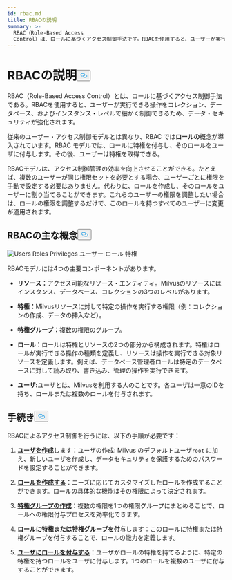 ```yaml
---
id: rbac.md
title: RBACの説明
summary: >-
  RBAC（Role-Based Access
  Control）は、ロールに基づくアクセス制御手法です。RBACを使用すると、ユーザーが実行できる操作をコレクション、データベース、およびインスタンス・レベルで細かく制御できるため、データ・セキュリティが強化されます。
---
```

<h1 id="RBAC-Explained" class="common-anchor-header">RBACの説明<button data-href="#RBAC-Explained" class="anchor-icon" translate="no">
      <svg translate="no"
        aria-hidden="true"
        focusable="false"
        height="20"
        version="1.1"
        viewBox="0 0 16 16"
        width="16"
      >
        <path
          fill="#0092E4"
          fill-rule="evenodd"
          d="M4 9h1v1H4c-1.5 0-3-1.69-3-3.5S2.55 3 4 3h4c1.45 0 3 1.69 3 3.5 0 1.41-.91 2.72-2 3.25V8.59c.58-.45 1-1.27 1-2.09C10 5.22 8.98 4 8 4H4c-.98 0-2 1.22-2 2.5S3 9 4 9zm9-3h-1v1h1c1 0 2 1.22 2 2.5S13.98 12 13 12H9c-.98 0-2-1.22-2-2.5 0-.83.42-1.64 1-2.09V6.25c-1.09.53-2 1.84-2 3.25C6 11.31 7.55 13 9 13h4c1.45 0 3-1.69 3-3.5S14.5 6 13 6z"
        ></path>
      </svg>
    </button></h1><p>RBAC（Role-Based Access Control）とは、ロールに基づくアクセス制御手法である。RBACを使用すると、ユーザーが実行できる操作をコレクション、データベース、およびインスタンス・レベルで細かく制御できるため、データ・セキュリティが強化されます。</p>
<p>従来のユーザー・アクセス制御モデルとは異なり、RBAC では<strong>ロールの</strong>概念が導入されています。RBAC モデルでは、ロールに特権を付与し、そのロールをユーザに付与します。その後、ユーザーは特権を取得できる。</p>
<p>RBACモデルは、アクセス制御管理の効率を向上させることができる。たとえば、複数のユーザーが同じ権限セットを必要とする場合、ユーザーごとに権限を手動で設定する必要はありません。代わりに、ロールを作成し、そのロールをユーザーに割り当てることができます。これらのユーザーの権限を調整したい場合は、ロールの権限を調整するだけで、このロールを持つすべてのユーザーに変更が適用されます。</p>
<h2 id="RBAC-key-concepts" class="common-anchor-header">RBACの主な概念<button data-href="#RBAC-key-concepts" class="anchor-icon" translate="no">
      <svg translate="no"
        aria-hidden="true"
        focusable="false"
        height="20"
        version="1.1"
        viewBox="0 0 16 16"
        width="16"
      >
        <path
          fill="#0092E4"
          fill-rule="evenodd"
          d="M4 9h1v1H4c-1.5 0-3-1.69-3-3.5S2.55 3 4 3h4c1.45 0 3 1.69 3 3.5 0 1.41-.91 2.72-2 3.25V8.59c.58-.45 1-1.27 1-2.09C10 5.22 8.98 4 8 4H4c-.98 0-2 1.22-2 2.5S3 9 4 9zm9-3h-1v1h1c1 0 2 1.22 2 2.5S13.98 12 13 12H9c-.98 0-2-1.22-2-2.5 0-.83.42-1.64 1-2.09V6.25c-1.09.53-2 1.84-2 3.25C6 11.31 7.55 13 9 13h4c1.45 0 3-1.69 3-3.5S14.5 6 13 6z"
        ></path>
      </svg>
    </button></h2><p>
  
   <span class="img-wrapper"> <img translate="no" src="/docs/v2.6.x/assets/users-roles-privileges.png" alt="Users Roles Privileges" class="doc-image" id="users-roles-privileges" />
   </span> <span class="img-wrapper"> <span>ユーザー ロール 特権</span> </span></p>
<p>RBACモデルには4つの主要コンポーネントがあります。</p>
<ul>
<li><p><strong>リソース：</strong>アクセス可能なリソース・エンティティ。Milvusのリソースにはインスタンス、データベース、コレクションの3つのレベルがあります。</p></li>
<li><p><strong>特権：</strong>Milvusリソースに対して特定の操作を実行する権限（例：コレクションの作成、データの挿入など）。</p></li>
<li><p><strong>特権グループ：</strong>複数の権限のグループ。</p></li>
<li><p><strong>ロール：</strong>ロールは特権とリソースの2つの部分から構成されます。特権はロールが実行できる操作の種類を定義し、リソースは操作を実行できる対象リソースを定義します。例えば、データベース管理者ロールは特定のデータベースに対して読み取り、書き込み、管理の操作を実行できます。</p></li>
<li><p><strong>ユーザ:</strong>ユーザとは、Milvusを利用する人のことです。各ユーザは一意のIDを持ち、ロールまたは複数のロールを付与されます。</p></li>
</ul>
<h2 id="Procedures" class="common-anchor-header">手続き<button data-href="#Procedures" class="anchor-icon" translate="no">
      <svg translate="no"
        aria-hidden="true"
        focusable="false"
        height="20"
        version="1.1"
        viewBox="0 0 16 16"
        width="16"
      >
        <path
          fill="#0092E4"
          fill-rule="evenodd"
          d="M4 9h1v1H4c-1.5 0-3-1.69-3-3.5S2.55 3 4 3h4c1.45 0 3 1.69 3 3.5 0 1.41-.91 2.72-2 3.25V8.59c.58-.45 1-1.27 1-2.09C10 5.22 8.98 4 8 4H4c-.98 0-2 1.22-2 2.5S3 9 4 9zm9-3h-1v1h1c1 0 2 1.22 2 2.5S13.98 12 13 12H9c-.98 0-2-1.22-2-2.5 0-.83.42-1.64 1-2.09V6.25c-1.09.53-2 1.84-2 3.25C6 11.31 7.55 13 9 13h4c1.45 0 3-1.69 3-3.5S14.5 6 13 6z"
        ></path>
      </svg>
    </button></h2><p>RBACによるアクセス制御を行うには、以下の手順が必要です：</p>
<ol>
<li><p><strong><a href="/docs/ja/users_and_roles.md#Create-a-user">ユーザを作成</a></strong>します：ユーザの作成: Milvus のデフォルトユーザ<code translate="no">root</code> に加え、新しいユーザを作成し、データセキュリティを保護するためのパスワードを設定することができます。</p></li>
<li><p><strong><a href="/docs/ja/users_and_roles.md#Create-a-role">ロールを作成する</a></strong>：ニーズに応じてカスタマイズしたロールを作成することができます。ロールの具体的な機能はその権限によって決定されます。</p></li>
<li><p><strong><a href="/docs/ja/privilege_group.md">特権グループの作成</a></strong>：複数の権限を1つの権限グループにまとめることで、ロールへの権限付与プロセスを効率化できます。</p></li>
<li><p><strong><a href="/docs/ja/grant_privileges.md">ロールに特権または特権グループを付与</a></strong>します：このロールに特権または特権グループを付与することで、ロールの能力を定義します。</p></li>
<li><p><strong><a href="/docs/ja/grant_roles.md">ユーザにロールを付与する</a></strong>：ユーザがロールの特権を持てるように、特定の特権を持つロールをユーザに付与します。1つのロールを複数のユーザに付与することができます。</p></li>
</ol>
